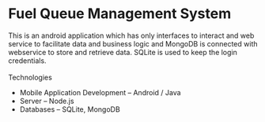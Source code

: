 # Fuel Queue Management System
This is an android application which has only interfaces to interact and web service to facilitate data and business logic and MongoDB is  connected with webservice to store and retrieve data. SQLite is used to keep the login credentials.
<br/><br/>
Technologies
<br/>
* Mobile Application Development – Android / Java
* Server – Node.js
* Databases – SQLite, MongoDB

